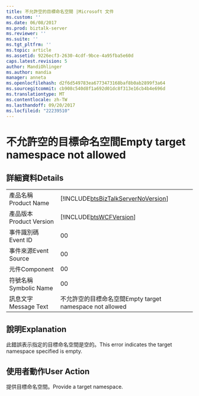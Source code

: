 ```yaml
---
title: 不允許空的目標命名空間 |Microsoft 文件
ms.custom: ''
ms.date: 06/08/2017
ms.prod: biztalk-server
ms.reviewer: ''
ms.suite: ''
ms.tgt_pltfrm: ''
ms.topic: article
ms.assetid: 9226ecf3-2630-4cdf-9bce-4a95fba5e60d
caps.latest.revision: 5
author: MandiOhlinger
ms.author: mandia
manager: anneta
ms.openlocfilehash: d2f6d549783ea6773473168baf8b0ab2899f3a64
ms.sourcegitcommit: cb908c540d8f1a692d01dc8f313e16cb4b4e696d
ms.translationtype: MT
ms.contentlocale: zh-TW
ms.lasthandoff: 09/20/2017
ms.locfileid: "22239510"
---
```

# <a name="empty-target-namespace-not-allowed"></a><span data-ttu-id="d1edb-102">不允許空的目標命名空間</span><span class="sxs-lookup"><span data-stu-id="d1edb-102">Empty target namespace not allowed</span></span>
## <a name="details"></a><span data-ttu-id="d1edb-103">詳細資料</span><span class="sxs-lookup"><span data-stu-id="d1edb-103">Details</span></span>  
  
|||  
|-|-|  
|<span data-ttu-id="d1edb-104">產品名稱</span><span class="sxs-lookup"><span data-stu-id="d1edb-104">Product Name</span></span>|[!INCLUDE[btsBizTalkServerNoVersion](../includes/btsbiztalkservernoversion-md.md)]|  
|<span data-ttu-id="d1edb-105">產品版本</span><span class="sxs-lookup"><span data-stu-id="d1edb-105">Product Version</span></span>|[!INCLUDE[btsWCFVersion](../includes/btswcfversion-md.md)]|  
|<span data-ttu-id="d1edb-106">事件識別碼</span><span class="sxs-lookup"><span data-stu-id="d1edb-106">Event ID</span></span>|<span data-ttu-id="d1edb-107">0</span><span class="sxs-lookup"><span data-stu-id="d1edb-107">0</span></span>|  
|<span data-ttu-id="d1edb-108">事件來源</span><span class="sxs-lookup"><span data-stu-id="d1edb-108">Event Source</span></span>|<span data-ttu-id="d1edb-109">0</span><span class="sxs-lookup"><span data-stu-id="d1edb-109">0</span></span>|  
|<span data-ttu-id="d1edb-110">元件</span><span class="sxs-lookup"><span data-stu-id="d1edb-110">Component</span></span>|<span data-ttu-id="d1edb-111">0</span><span class="sxs-lookup"><span data-stu-id="d1edb-111">0</span></span>|  
|<span data-ttu-id="d1edb-112">符號名稱</span><span class="sxs-lookup"><span data-stu-id="d1edb-112">Symbolic Name</span></span>|<span data-ttu-id="d1edb-113">0</span><span class="sxs-lookup"><span data-stu-id="d1edb-113">0</span></span>|  
|<span data-ttu-id="d1edb-114">訊息文字</span><span class="sxs-lookup"><span data-stu-id="d1edb-114">Message Text</span></span>|<span data-ttu-id="d1edb-115">不允許空的目標命名空間</span><span class="sxs-lookup"><span data-stu-id="d1edb-115">Empty target namespace not allowed</span></span>|  
  
## <a name="explanation"></a><span data-ttu-id="d1edb-116">說明</span><span class="sxs-lookup"><span data-stu-id="d1edb-116">Explanation</span></span>  
 <span data-ttu-id="d1edb-117">此錯誤表示指定的目標命名空間是空的。</span><span class="sxs-lookup"><span data-stu-id="d1edb-117">This error indicates the target namespace specified is empty.</span></span>  
  
## <a name="user-action"></a><span data-ttu-id="d1edb-118">使用者動作</span><span class="sxs-lookup"><span data-stu-id="d1edb-118">User Action</span></span>  
 <span data-ttu-id="d1edb-119">提供目標命名空間。</span><span class="sxs-lookup"><span data-stu-id="d1edb-119">Provide a target namespace.</span></span>